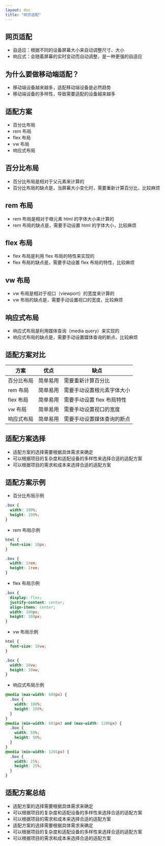 ```yaml
---
layout: doc
title: "网页适配"
---
```


## 网页适配

- 自适应：根据不同的设备屏幕大小来自动调整尺寸、大小
- 响应式：会随着屏幕的实时变动而自动调整，是一种更强的自适应

## 为什么要做移动端适配？

- 移动端设备越来越多，适配移动端设备是必然趋势
- 移动端设备的多样性，导致需要适配的设备越来越多

## 适配方案

- 百分比布局
- rem 布局
- flex 布局
- vw 布局
- 响应式布局

## 百分比布局

- 百分比布局是相对于父元素来计算的
- 百分比布局的缺点是，当屏幕大小变化时，需要重新计算百分比，比较麻烦

## rem 布局

- rem 布局是相对于根元素 html 的字体大小来计算的
- rem 布局的缺点是，需要手动设置 html 的字体大小，比较麻烦

## flex 布局

- flex 布局是利用 flex 布局的特性来实现的
- flex 布局的缺点是，需要手动设置 flex 布局的特性，比较麻烦

## vw 布局

- vw 布局是相对于视口（viewport）的宽度来计算的
- vw 布局的缺点是，需要手动设置视口的宽度，比较麻烦

## 响应式布局

- 响应式布局是利用媒体查询（media query）来实现的
- 响应式布局的缺点是，需要手动设置媒体查询的断点，比较麻烦

## 适配方案对比

| 方案       | 优点     | 缺点                       |
| ---------- | -------- | -------------------------- |
| 百分比布局 | 简单易用 | 需要重新计算百分比         |
| rem 布局   | 简单易用 | 需要手动设置根元素字体大小 |
| flex 布局  | 简单易用 | 需要手动设置 flex 布局特性 |
| vw 布局    | 简单易用 | 需要手动设置视口的宽度     |
| 响应式布局 | 简单易用 | 需要手动设置媒体查询的断点 |

## 适配方案选择

- 适配方案的选择需要根据具体需求来确定
- 可以根据项目的复杂度和适配设备的多样性来选择合适的适配方案
- 可以根据项目的需求和成本来选择合适的适配方案

## 适配方案示例

- 百分比布局示例

```css
.box {
  width: 100%;
  height: 100%;
}
```

- rem 布局示例

```css
html {
  font-size: 10px;
}

.box {
  width: 1rem;
  height: 1rem;
}
```

- flex 布局示例

```css
.box {
  display: flex;
  justify-content: center;
  align-items: center;
  width: 100px;
  height: 100px;
}
```

- vw 布局示例

```css
html {
  font-size: 10vw;
}

.box {
  width: 10vw;
  height: 10vw;
}
```

- 响应式布局示例

```css
@media (max-width: 600px) {
  .box {
    width: 100%;
    height: 100%;
  }
}
@media (min-width: 601px) and (max-width: 1200px) {
  .box {
    width: 50%;
    height: 50%;
  }
}
@media (min-width: 1201px) {
  .box {
    width: 25%;
    height: 25%;
  }
}
```

## 适配方案总结

- 适配方案的选择需要根据具体需求来确定
- 可以根据项目的复杂度和适配设备的多样性来选择合适的适配方案
- 可以根据项目的需求和成本来选择合适的适配方案
- 适配方案的选择需要根据具体需求来确定
- 可以根据项目的复杂度和适配设备的多样性来选择合适的适配方案
- 可以根据项目的需求和成本来选择合适的适配方案
